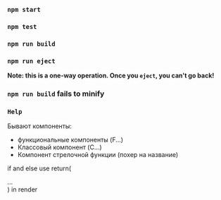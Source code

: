 
### `npm start`

### `npm test`

### `npm run build`

### `npm run eject`

**Note: this is a one-way operation. Once you `eject`, you can't go back!**

### `npm run build` fails to minify

### `Help`


Бывают компоненты:

* функциональные компоненты (F...)
* Классовый компонент (C...)
* Компонент стрелочной функции (похер на название)

if and else use return(<div>...</div>) in render 
